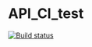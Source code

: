 # API_CI_test
[![Build status](https://ci.appveyor.com/api/projects/status/elndsirk1uo9cr0r?svg=true)](https://ci.appveyor.com/project/DenisChuev/api-ci-test)
